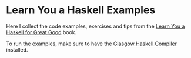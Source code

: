 # Learn You a Haskell Examples
Here I collect the code examples, exercises and tips from the [Learn You a Haskell for Great Good](https://learnyouahaskell.github.io/) book.

To run the examples, make sure to have the [Glasgow Haskell Compiler](https://www.haskell.org/ghc/) installed.
